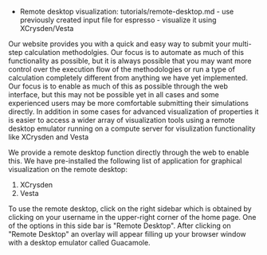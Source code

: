 <!-- TODO by MH - ask TB if not clear -->

- Remote desktop visualization:     tutorials/remote-desktop.md
      - use previously created input file for espresso
      - visualize it using XCrysden/Vesta

Our website provides you with a quick and easy way to submit your multi-step calculation methodolgies.  Our focus is to automate as much of this functionality as possible, but it is always possible that you may want more control over the execution flow of the methodologies or run a type of calculation completely different from anything we have yet implemented.  Our focus is to enable as much of this as possible through the web interface, but this may not be possible yet in all cases and some experienced users may be more comfortable submitting their simulations directly.  In addition in some cases for advanced visualization of properties it is easier to access a wider array of visualization tools using a remote desktop emulator running on a compute server for visulization functionality like XCrysden and Vesta

We provide a remote desktop function directly through the web to enable this.  We have pre-installed the following list of application for graphical visualization on the remote desktop:

1. XCrysden
2. Vesta

To use the remote desktop, click on the right sidebar which is obtained by clicking on your username in the upper-right corner of the home page.  One of the options in this side bar is "Remote Desktop".  After clicking on "Remote Desktop" an overlay will appear filling up your browser window with a desktop  emulator called Guacamole.

